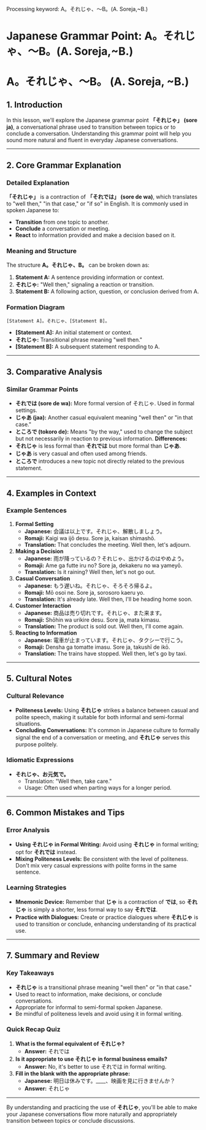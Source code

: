 Processing keyword: A。それじゃ、～B。(A. Soreja,~B.)
# Japanese Grammar Point: A。それじゃ、～B。(A. Soreja,~B.)
# A。それじゃ、～B。 (A. Soreja, ~B.)
## 1. Introduction
In this lesson, we'll explore the Japanese grammar point **「それじゃ」 (sore ja)**, a conversational phrase used to transition between topics or to conclude a conversation. Understanding this grammar point will help you sound more natural and fluent in everyday Japanese conversations.

---
## 2. Core Grammar Explanation
### Detailed Explanation
**「それじゃ」** is a contraction of **「それでは」 (sore de wa)**, which translates to "well then," "in that case," or "if so" in English. It is commonly used in spoken Japanese to:
- **Transition** from one topic to another.
- **Conclude** a conversation or meeting.
- **React** to information provided and make a decision based on it.
### Meaning and Structure
The structure **A。それじゃ、B。** can be broken down as:
1. **Statement A:** A sentence providing information or context.
2. **それじゃ:** "Well then," signaling a reaction or transition.
3. **Statement B:** A following action, question, or conclusion derived from A.
### Formation Diagram
```plaintext
[Statement A]。それじゃ、[Statement B]。
```
- **[Statement A]:** An initial statement or context.
- **それじゃ:** Transitional phrase meaning "well then."
- **[Statement B]:** A subsequent statement responding to A.
---
## 3. Comparative Analysis
### Similar Grammar Points
- **それでは (sore de wa):** More formal version of それじゃ. Used in formal settings.
- **じゃあ (jaa):** Another casual equivalent meaning "well then" or "in that case."
- **ところで (tokoro de):** Means "by the way," used to change the subject but not necessarily in reaction to previous information.
**Differences:**
- **それじゃ** is less formal than **それでは** but more formal than **じゃあ**.
- **じゃあ** is very casual and often used among friends.
- **ところで** introduces a new topic not directly related to the previous statement.
---
## 4. Examples in Context
### Example Sentences
1. **Formal Setting**
   - **Japanese:** 会議は以上です。それじゃ、解散しましょう。
   - **Romaji:** Kaigi wa ijō desu. Sore ja, kaisan shimashō.
   - **Translation:** That concludes the meeting. Well then, let's adjourn.
2. **Making a Decision**
   - **Japanese:** 雨が降っているの？それじゃ、出かけるのはやめよう。
   - **Romaji:** Ame ga futte iru no? Sore ja, dekakeru no wa yameyō.
   - **Translation:** Is it raining? Well then, let's not go out.
3. **Casual Conversation**
   - **Japanese:** もう遅いね。それじゃ、そろそろ帰るよ。
   - **Romaji:** Mō osoi ne. Sore ja, sorosoro kaeru yo.
   - **Translation:** It's already late. Well then, I'll be heading home soon.
4. **Customer Interaction**
   - **Japanese:** 商品は売り切れです。それじゃ、また来ます。
   - **Romaji:** Shōhin wa urikire desu. Sore ja, mata kimasu.
   - **Translation:** The product is sold out. Well then, I'll come again.
5. **Reacting to Information**
   - **Japanese:** 電車が止まっています。それじゃ、タクシーで行こう。
   - **Romaji:** Densha ga tomatte imasu. Sore ja, takushī de ikō.
   - **Translation:** The trains have stopped. Well then, let's go by taxi.
---
## 5. Cultural Notes
### Cultural Relevance
- **Politeness Levels:** Using **それじゃ** strikes a balance between casual and polite speech, making it suitable for both informal and semi-formal situations.
- **Concluding Conversations:** It's common in Japanese culture to formally signal the end of a conversation or meeting, and **それじゃ** serves this purpose politely.
### Idiomatic Expressions
- **それじゃ、お元気で。**
  - Translation: "Well then, take care."
  - Usage: Often used when parting ways for a longer period.
---
## 6. Common Mistakes and Tips
### Error Analysis
- **Using それじゃ in Formal Writing:** Avoid using **それじゃ** in formal writing; opt for **それでは** instead.
- **Mixing Politeness Levels:** Be consistent with the level of politeness. Don't mix very casual expressions with polite forms in the same sentence.
### Learning Strategies
- **Mnemonic Device:** Remember that **じゃ** is a contraction of **では**, so **それじゃ** is simply a shorter, less formal way to say **それでは**.
- **Practice with Dialogues:** Create or practice dialogues where **それじゃ** is used to transition or conclude, enhancing understanding of its practical use.
---
## 7. Summary and Review
### Key Takeaways
- **それじゃ** is a transitional phrase meaning "well then" or "in that case."
- Used to react to information, make decisions, or conclude conversations.
- Appropriate for informal to semi-formal spoken Japanese.
- Be mindful of politeness levels and avoid using it in formal writing.
### Quick Recap Quiz
1. **What is the formal equivalent of それじゃ?**
   - **Answer:** それでは
2. **Is it appropriate to use それじゃ in formal business emails?**
   - **Answer:** No, it's better to use それでは in formal writing.
3. **Fill in the blank with the appropriate phrase:**
   - **Japanese:** 明日は休みです。____、映画を見に行きませんか？
   - **Answer:** それじゃ
---
By understanding and practicing the use of **それじゃ**, you'll be able to make your Japanese conversations flow more naturally and appropriately transition between topics or conclude discussions.
